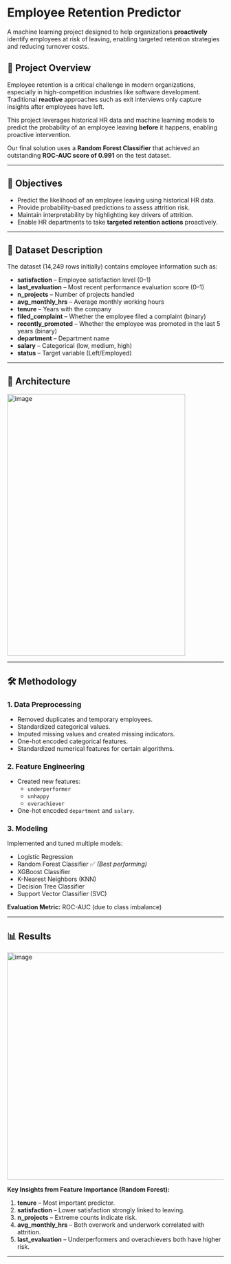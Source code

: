 # Employee Retention Predictor  

A machine learning project designed to help organizations **proactively** identify employees at risk of leaving, enabling targeted retention strategies and reducing turnover costs.  

## 📌 Project Overview  
Employee retention is a critical challenge in modern organizations, especially in high-competition industries like software development. Traditional **reactive** approaches such as exit interviews only capture insights after employees have left.  

This project leverages historical HR data and machine learning models to predict the probability of an employee leaving **before** it happens, enabling proactive intervention.  

Our final solution uses a **Random Forest Classifier** that achieved an outstanding **ROC-AUC score of 0.991** on the test dataset.  

---

## 🎯 Objectives  
- Predict the likelihood of an employee leaving using historical HR data.  
- Provide probability-based predictions to assess attrition risk.  
- Maintain interpretability by highlighting key drivers of attrition.  
- Enable HR departments to take **targeted retention actions** proactively.  

---

## 📂 Dataset Description  
The dataset (14,249 rows initially) contains employee information such as:  
- **satisfaction** – Employee satisfaction level (0–1)  
- **last_evaluation** – Most recent performance evaluation score (0–1)  
- **n_projects** – Number of projects handled  
- **avg_monthly_hrs** – Average monthly working hours  
- **tenure** – Years with the company  
- **filed_complaint** – Whether the employee filed a complaint (binary)  
- **recently_promoted** – Whether the employee was promoted in the last 5 years (binary)  
- **department** – Department name  
- **salary** – Categorical (low, medium, high)  
- **status** – Target variable (Left/Employed)  

---

## 🎯 Architecture  
<img width="414" height="608" alt="image" src="https://github.com/user-attachments/assets/c0a07a76-ae22-4b4a-aa84-394694e50967" />

---

## 🛠 Methodology  

### 1. **Data Preprocessing**
- Removed duplicates and temporary employees.
- Standardized categorical values.
- Imputed missing values and created missing indicators.
- One-hot encoded categorical features.
- Standardized numerical features for certain algorithms.

### 2. **Feature Engineering**
- Created new features:
  - `underperformer`
  - `unhappy`
  - `overachiever`
- One-hot encoded `department` and `salary`.

### 3. **Modeling**
Implemented and tuned multiple models:  
- Logistic Regression  
- Random Forest Classifier ✅ *(Best performing)*  
- XGBoost Classifier  
- K-Nearest Neighbors (KNN)  
- Decision Tree Classifier  
- Support Vector Classifier (SVC)  

**Evaluation Metric:** ROC-AUC (due to class imbalance)  

---

## 📊 Results  
<img width="1235" height="528" alt="image" src="https://github.com/user-attachments/assets/af61b0c0-b058-49dc-8335-ae28c35eaf75" />



**Key Insights from Feature Importance (Random Forest):**
1. **tenure** – Most important predictor.
2. **satisfaction** – Lower satisfaction strongly linked to leaving.
3. **n_projects** – Extreme counts indicate risk.
4. **avg_monthly_hrs** – Both overwork and underwork correlated with attrition.
5. **last_evaluation** – Underperformers and overachievers both have higher risk.

---
